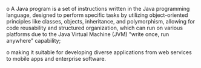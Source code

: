 
  
o A Java program is a set of instructions written in the Java programming language, designed to perform specific tasks by utilizing object-oriented principles like classes, objects, inheritance, and polymorphism, allowing for code reusability and structured organization, which can run on various platforms due to the Java Virtual Machine (JVM) "write once, run anywhere" capability;   

o making it suitable for developing diverse applications from web services to mobile apps and enterprise software.
